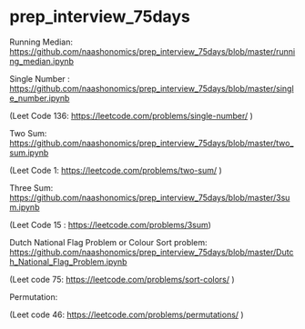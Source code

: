 # prep_interview_75days



Running Median:  https://github.com/naashonomics/prep_interview_75days/blob/master/running_median.ipynb

Single Number : https://github.com/naashonomics/prep_interview_75days/blob/master/single_number.ipynb 

(Leet Code 136: https://leetcode.com/problems/single-number/ )

Two Sum: https://github.com/naashonomics/prep_interview_75days/blob/master/two_sum.ipynb 

(Leet Code 1: https://leetcode.com/problems/two-sum/ )

Three Sum: https://github.com/naashonomics/prep_interview_75days/blob/master/3sum.ipynb 

(Leet Code 15 : https://leetcode.com/problems/3sum)

Dutch National Flag Problem or Colour Sort problem: https://github.com/naashonomics/prep_interview_75days/blob/master/Dutch_National_Flag_Problem.ipynb 

(Leet code  75: https://leetcode.com/problems/sort-colors/ )

Permutation: 

(Leet code  46: https://leetcode.com/problems/permutations/ )
